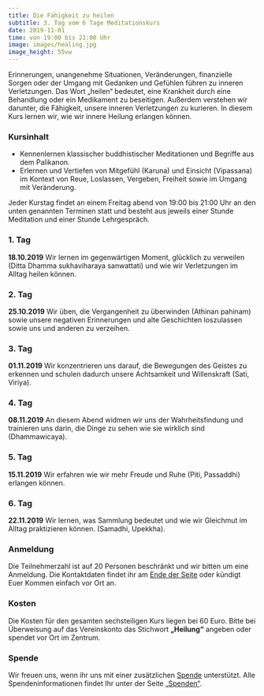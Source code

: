 ```yaml
---
title: Die Fähigkeit zu heilen
subtitle: 3. Tag vom 6 Tage Meditationskurs
date: 2019-11-01
time: von 19:00 bis 21:00 Uhr
image: images/healing.jpg
image_height: 55vw
---
```

Erinnerungen, unangenehme Situationen, Veränderungen, finanzielle Sorgen oder der Umgang mit Gedanken und Gefühlen führen zu inneren Verletzungen. Das Wort „heilen“ bedeutet, eine Krankheit durch eine Behandlung oder ein Medikament zu beseitigen. Außerdem verstehen wir darunter, die Fähigkeit, unsere inneren Verletzungen zu kurieren. In diesem Kurs lernen wir, wie wir innere Heilung erlangen können.

### Kursinhalt
- Kennenlernen klassischer buddhistischer Meditationen und Begriffe aus dem Palikanon.
- Erlernen und Vertiefen von Mitgefühl (Karuna) und Einsicht (Vipassana) im Kontext von Reue, Loslassen, Vergeben, Freiheit sowie im Umgang mit Veränderung.

Jeder Kurstag findet an einem Freitag abend von 19:00 bis 21:00 Uhr an
den unten genannten Terminen statt und besteht aus jeweils einer
Stunde Meditation und einer Stunde Lehrgespräch.

### 1. Tag
**18.10.2019**
Wir lernen im gegenwärtigen Moment, glücklich zu verweilen (Ditta Dhamma sukhaviharaya sanwattati) und wie wir Verletzungen im Alltag heilen können.

### 2. Tag
**25.10.2019**
Wir üben, die Vergangenheit zu überwinden (Athinan pahinam) sowie unsere negativen Erinnerungen und alte Geschichten loszulassen sowie uns und anderen zu verzeihen.

### 3. Tag
**01.11.2019**
Wir konzentrieren uns darauf, die Bewegungen des Geistes zu erkennen und schulen dadurch unsere Achtsamkeit und Willenskraft (Sati, Viriya).

### 4. Tag
**08.11.2019**
An diesem Abend widmen wir uns der Wahrheitsfindung und trainieren uns darin, die Dinge zu sehen wie sie wirklich sind (Dhammawicaya).

### 5. Tag
**15.11.2019**
Wir erfahren wie wir mehr Freude und Ruhe (Piti, Passaddhi) erlangen können.

### 6. Tag
**22.11.2019**
Wir lernen, was Sammlung bedeutet und wie wir Gleichmut im Alltag praktizieren können. (Samadhi, Upekkha).

### Anmeldung
Die Teilnehmerzahl ist auf 20 Personen beschränkt und wir bitten um eine Anmeldung.  Die Kontaktdaten findet ihr am [Ende der Seite](#footer) oder kündigt Euer Kommen einfach vor Ort an.

### Kosten
Die Kosten für den gesamten sechsteiligen Kurs liegen bei 60 Euro. Bitte bei Überweisung auf das Vereinskonto das Stichwort **„Heilung“** angeben oder spendet vor Ort im Zentrum.

### Spende
Wir freuen uns, wenn ihr uns mit einer zusätzlichen
[Spende](spenden.html) unterstützt.  Alle Spendeninformationen findet
Ihr unter der Seite [„Spenden“](spenden.html).
